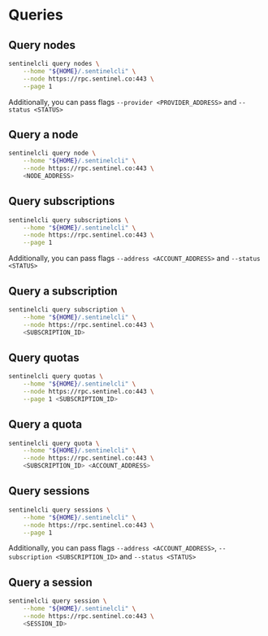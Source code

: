 # Queries

## Query nodes

```sh
sentinelcli query nodes \
    --home "${HOME}/.sentinelcli" \
    --node https://rpc.sentinel.co:443 \
    --page 1
```

Additionally, you can pass flags `--provider <PROVIDER_ADDRESS>` and `--status <STATUS>`

## Query a node

```sh
sentinelcli query node \
    --home "${HOME}/.sentinelcli" \
    --node https://rpc.sentinel.co:443 \
    <NODE_ADDRESS>
```

## Query subscriptions

```sh
sentinelcli query subscriptions \
    --home "${HOME}/.sentinelcli" \
    --node https://rpc.sentinel.co:443 \
    --page 1
```

Additionally, you can pass flags `--address <ACCOUNT_ADDRESS>` and `--status <STATUS>`

## Query a subscription

```sh
sentinelcli query subscription \
    --home "${HOME}/.sentinelcli" \
    --node https://rpc.sentinel.co:443 \
    <SUBSCRIPTION_ID>
```

## Query quotas

```sh
sentinelcli query quotas \
    --home "${HOME}/.sentinelcli" \
    --node https://rpc.sentinel.co:443 \
    --page 1 <SUBSCRIPTION_ID>
```

## Query a quota

```sh
sentinelcli query quota \
    --home "${HOME}/.sentinelcli" \
    --node https://rpc.sentinel.co:443 \
    <SUBSCRIPTION_ID> <ACCOUNT_ADDRESS>
```

## Query sessions

```sh
sentinelcli query sessions \
    --home "${HOME}/.sentinelcli" \
    --node https://rpc.sentinel.co:443 \
    --page 1
```

Additionally, you can pass flags `--address <ACCOUNT_ADDRESS>`, `--subscription <SUBSCRIPTION_ID>`
and `--status <STATUS>`

## Query a session

```sh
sentinelcli query session \
    --home "${HOME}/.sentinelcli" \
    --node https://rpc.sentinel.co:443 \
    <SESSION_ID>
```
